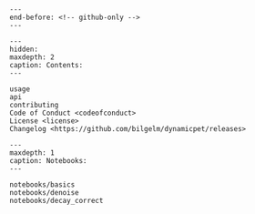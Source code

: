 ```{include} ../README.md
---
end-before: <!-- github-only -->
---
```

[license]: license
[contributor guide]: contributing
[command-line reference]: usage

```{toctree}
---
hidden:
maxdepth: 2
caption: Contents:
---

usage
api
contributing
Code of Conduct <codeofconduct>
License <license>
Changelog <https://github.com/bilgelm/dynamicpet/releases>
```

```{toctree}
---
maxdepth: 1
caption: Notebooks:
---

notebooks/basics
notebooks/denoise
notebooks/decay_correct
```

